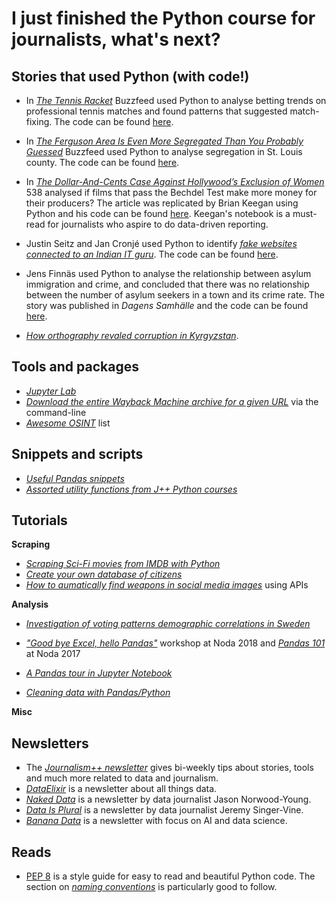 # I just finished the Python course for journalists, what's next?

## Stories that used Python (with code!)

* In [*The Tennis Racket*](http://www.buzzfeed.com/heidiblake/the-tennis-racket) Buzzfeed used Python to analyse betting trends on professional tennis matches and found patterns that suggested match-fixing. The code can be found [here](https://github.com/BuzzFeedNews/2016-01-tennis-betting-analysis/blob/master/notebooks/tennis-analysis.ipynb).

* In [*The Ferguson Area Is Even More Segregated Than You Probably Guessed*](https://www.buzzfeednews.com/article/jsvine/the-ferguson-area-is-even-more-segregated-than-you-thought) Buzzfeed used Python to analyse segregation in St. Louis county. The code can be found [here](https://github.com/BuzzFeedNews/2014-08-st-louis-county-segregation/blob/master/notebooks/segregation-analysis.ipynb).

* In [*The Dollar-And-Cents Case Against Hollywood’s Exclusion of Women*](https://fivethirtyeight.com/features/the-dollar-and-cents-case-against-hollywoods-exclusion-of-women/) 538 analysed if films that pass the Bechdel Test make more money for their producers? The article was replicated by Brian Keegan using Python and his code can be found [here](https://nbviewer.jupyter.org/github/brianckeegan/Bechdel/blob/master/Bechdel_test.ipynb). Keegan's notebook is a must-read for journalists who aspire to do data-driven reporting.

* Justin Seitz and Jan Cronjé used Python to identify [*fake websites connected to an Indian IT guru*](https://www.news24.com/SouthAfrica/News/exclusive-indian-it-guru-linked-to-fake-wmc-sites-20170726). The code can be found [here](http://www.automatingosint.com/blog/2017/07/osint-website-connections-tracking-codes/).

* Jens Finnäs used Python to analyse the relationship between asylum immigration and crime, and concluded that there was no relationship between the number of asylum seekers in a town and its crime rate. The story was published in *Dagens Samhälle* and the code can be found [here](https://github.com/jensfinnas/dagenssamhalle-notebooks/blob/master/flyktingar_och_brottslighet/Flyktingar%20och%20brottslighet%20i%20kommuner.ipynb).

* [*How orthography revaled corruption in Kyrgyzstan*](https://www.bellingcat.com/resources/how-tos/2018/10/22/corrupt-latin-orthography-revealed-corruption-kyrgyzstan/).

## Tools and packages
* [*Jupyter Lab*](https://towardsdatascience.com/jupyter-lab-evolution-of-the-jupyter-notebook-5297cacde6b)
* [*Download the entire Wayback Machine archive for a given URL*](https://github.com/jsvine/waybackpack) via the command-line
* [*Awesome OSINT*](https://github.com/jivoi/awesome-osint) list

## Snippets and scripts
* [*Useful Pandas snippets*](https://gist.github.com/bsweger/e5817488d161f37dcbd2)
* [*Assorted utility functions from J++ Python courses*](https://github.com/jplusplus/goodiebag)

## Tutorials

**Scraping**

* [*Scraping Sci-Fi movies from IMDB with Python*](https://link.medium.com/8TJsiG8DJU)
* [*Create your own database of citizens*](https://www.bellingcat.com/resources/how-tos/2019/02/14/creating-your-own-citizen-database/)
* [*How to aumatically find weapons in social media images*](http://www.automatingosint.com/blog/2016/01/osint-automatically-finding-weapons-in-social-media-images-part-1/) using APIs

**Analysis**
* [*Investigation of voting patterns demographic correlations in Sweden*](http://maxberggren.se/2016/08/15/SD/)
* [*"Good bye Excel, hello Pandas"*](https://github.com/jplusplus/noda2018-pandas-workshop) workshop at Noda 2018 and [*Pandas 101*](https://github.com/horriblesmell/noda-pres-17) at Noda 2017

* [*A Pandas tour in Jupyter Notebook*](https://nbviewer.jupyter.org/gist/wesm/4757075/PandasTour.ipynb)

* [*Cleaning data with Pandas/Python*](http://www.jeannicholashould.com/tidy-data-in-python.html)

**Misc**

## Newsletters

* The [*Journalism++ newsletter*](https://us10.campaign-archive.com/home/?u=f5c9b898477bcd7a7e64e37d9&id=bf2d183171) gives bi-weekly tips about stories, tools and much more related to data and journalism.
* [*DataElixir*](https://dataelixir.com/) is a newsletter about all things data.
* [*Naked Data*](https://nakeddata.co.za/) is a newsletter by data journalist Jason Norwood-Young.
* [*Data Is Plural*](https://tinyletter.com/data-is-plural) is a newsletter by data journalist Jeremy Singer-Vine.
* [*Banana Data*](http://banana-data.com/) is a newsletter with focus on AI and data science.

## Reads

* [PEP 8](https://www.python.org/dev/peps/pep-0008/) is a style guide for easy to read and beautiful Python code. The section on [*naming conventions*](https://www.python.org/dev/peps/pep-0008/#naming-conventions) is particularly good to follow.


